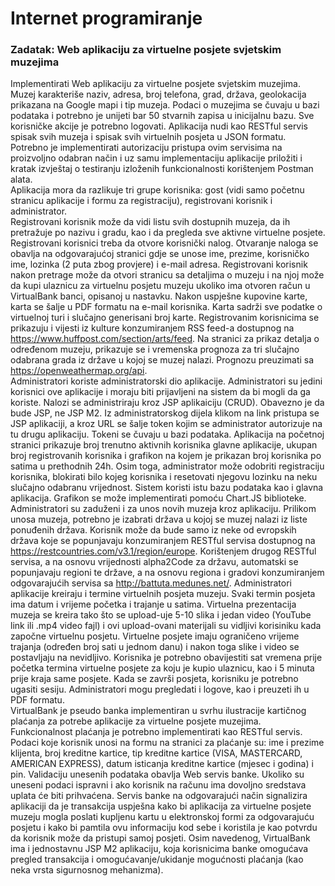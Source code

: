 # Internet programiranje 

### Zadatak: Web aplikaciju za virtuelne posjete svjetskim muzejima  
  
Implementirati Web aplikaciju za virtuelne posjete svjetskim muzejima. Muzej karakteriše naziv, adresa,
broj telefona, grad, država, geolokacija prikazana na Google mapi i tip muzeja. Podaci o muzejima se
čuvaju u bazi podataka i potrebno je unijeti bar 50 stvarnih zapisa u inicijalnu bazu. Sve korisničke akcije
je potrebno logovati. Aplikacija nudi kao RESTful servis spisak svih muzeja i spisak svih virtuelnih posjeta
u JSON formatu. Potrebno je implementirati autorizaciju pristupa ovim servisima na proizvoljno odabran
način i uz samu implementaciju aplikacije priložiti i kratak izvještaj o testiranju izloženih funkcionalnosti
korištenjem Postman alata.  
Aplikacija mora da razlikuje tri grupe korisnika: gost (vidi samo početnu stranicu aplikacije i formu za
registraciju), registrovani korisnik i administrator.  
Registrovani korisnik može da vidi listu svih dostupnih muzeja, da ih pretražuje po nazivu i gradu, kao i
da pregleda sve aktivne virtuelne posjete. Registrovani korisnici treba da otvore korisnički nalog.
Otvaranje naloga se obavlja na odgovarajućoj stranici gdje se unose ime, prezime, korisničko ime, lozinka
(2 puta zbog provjere) i e-mail adresa. Registrovani korisnik nakon pretrage može da otvori stranicu sa
detaljima o muzeju i na njoj može da kupi ulaznicu za virtuelnu posjetu muzeju ukoliko ima otvoren
račun u VirtualBank banci, opisanoj u nastavku. Nakon uspješne kupovine karte, karta se šalje u PDF
formatu na e-mail korisnika. Karta sadrži sve podatke o virtuelnoj turi i slučajno generisani broj karte.
Registrovanim korisnicima se prikazuju i vijesti iz kulture konzumiranjem RSS feed-a dostupnog na
https://www.huffpost.com/section/arts/feed. Na stranici za prikaz detalja o određenom muzeju,
prikazuje se i vremenska prognoza za tri slučajno odabrana grada iz države u kojoj se muzej nalazi.
Prognozu preuzimati sa https://openweathermap.org/api.  
Administratori koriste administratorski dio aplikacije. Administratori su jedini korisnici ove aplikacije i
moraju biti prijavljeni na sistem da bi mogli da ga koriste. Nalozi se administriraju kroz JSP aplikaiciju
(CRUD). Obavezno je da bude JSP, ne JSP M2. Iz administratorskog dijela klikom na link pristupa se JSP
aplikaciji, a kroz URL se šalje token kojim se administrator autorizuje na tu drugu aplikaciju. Tokeni se
čuvaju u bazi podataka. Aplikacija na početnoj stranici prikazuje broj trenutno aktivnih korisnika glavne
aplikacije, ukupan broj registrovanih korisnika i grafikon na kojem je prikazan broj korisnika po satima u
prethodnih 24h. Osim toga, administrator može odobriti registraciju korisnika, blokirati bilo kojeg
korisnika i resetovati njegovu lozinku na neku slučajno odabranu vrijednost. Sistem koristi istu bazu
podataka kao i glavna aplikacija. Grafikon se može implementirati pomoću Chart.JS biblioteke.
Administratori su zaduženi i za unos novih muzeja kroz aplikaciju. Prilikom unosa muzeja, potrebno je
izabrati država u kojoj se muzej nalazi iz liste ponuđenih država. Korisnik može da bude samo iz neke od
evropskih država koje se popunjavaju konzumiranjem RESTful servisa dostupnog na
https://restcountries.com/v3.1/region/europe. Korištenjem drugog RESTful servisa, a na osnovu
vrijednosti alpha2Code za državu, automatski se popunjavaju regioni te države, a na osnovu regiona i
gradovi konzumiranjem odgovarajućih servisa sa http://battuta.medunes.net/. Administratori aplikacije
kreiraju i termine virtuelnih posjeta muzeju. Svaki termin posjeta ima datum i vrijeme početka i trajanje
u satima. Virtuelna prezentacija muzeja se kreira tako što se upload-uje 5-10 slika i jedan video (YouTube
link ili .mp4 video fajl) i ovi upload-ovani materijali su vidljivi korisiniku kada započne virtuelnu posjetu.
Virtuelne posjete imaju ograničeno vrijeme trajanja (određen broj sati u jednom danu) i nakon toga slike
i video se postavljaju na nevidljivo. Korisnika je potrebno obavijestiti sat vremena prije početka termina
virtuelne posjete za koju je kupio ulaznicu, kao i 5 minuta prije kraja same posjete. Kada se završi
posjeta, korisniku je potrebno ugasiti sesiju. Administratori mogu pregledati i logove, kao i preuzeti ih u
PDF formatu.  
VirtualBank je pseudo banka implementiran u svrhu ilustracije kartičnog plaćanja za potrebe aplikacije
za virtuelne posjete muzejima. Funkcionalnost plaćanja je potrebno implementirati kao RESTful servis.
Podaci koje korisnik unosi na formu na stranici za plaćanje su: ime i prezime klijenta, broj kreditne
kartice, tip kreditne kartice (VISA, MASTERCARD, AMERICAN EXPRESS), datum isticanja kreditne kartice
(mjesec i godina) i pin. Validaciju unesenih podataka obavlja Web servis banke. Ukoliko su uneseni podaci
ispravni i ako korisnik na računu ima dovoljno sredstava uplata će biti prihvaćena. Servis banke na
odgovarajući način signalizira aplikaciji da je transakcija uspješna kako bi aplikacija za virtuelne posjete
muzeju mogla poslati kupljenu kartu u elektronskoj formi za odgovarajuću posjetu i kako bi pamtila ovu
informaciju kod sebe i koristila je kao potvrdu da korisnik može da pristupi samoj posjeti. Osim
navedenog, VirtualBank ima i jednostavnu JSP M2 aplikaciju, koja korisnicima banke omogućava pregled
transakcija i omogućavanje/ukidanje mogućnosti plaćanja (kao neka vrsta sigurnosnog mehanizma).
